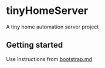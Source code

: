 # tinyHomeServer
A tiny home automation server project


## Getting started

Use instructions from [bootstrap.md](bootstrap.md)
